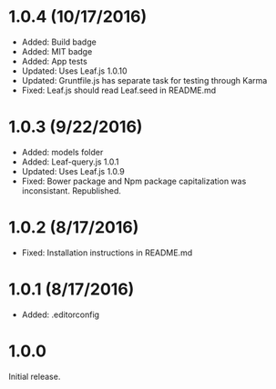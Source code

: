 # 1.0.4 (10/17/2016)

* Added: Build badge
* Added: MIT badge
* Added: App tests
* Updated: Uses Leaf.js 1.0.10
* Updated: Gruntfile.js has separate task for testing through Karma
* Fixed: Leaf.js should read Leaf.seed in README.md

# 1.0.3 (9/22/2016)

* Added: models folder
* Added: Leaf-query.js 1.0.1
* Updated: Uses Leaf.js 1.0.9
* Fixed: Bower package and Npm package capitalization was inconsistant. Republished.

# 1.0.2  (8/17/2016)

* Fixed: Installation instructions in README.md

# 1.0.1  (8/17/2016)

* Added: .editorconfig

# 1.0.0

Initial release.